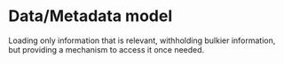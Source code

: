 # Data/Metadata model

Loading only information that is relevant, withholding bulkier
information, but providing a mechanism to access it once needed.

